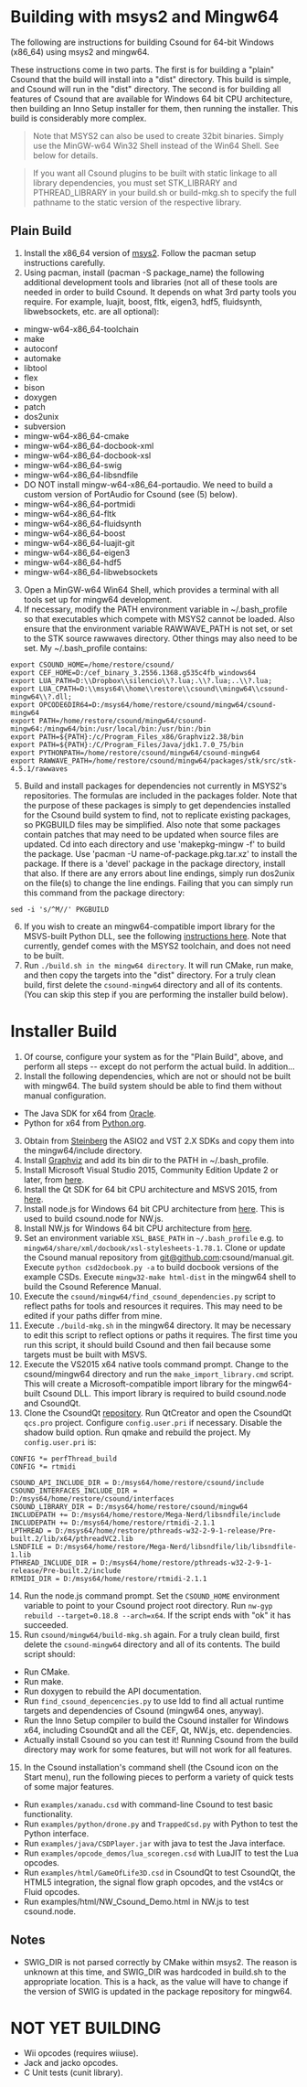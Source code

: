 # Building with msys2 and Mingw64

The following are instructions for building Csound for 64-bit Windows (x86_64) using msys2 and mingw64.

These instructions come in two parts. The first is for building a "plain" Csound that the build will install into a "dist" directory. This build is simple, and Csound will run in the "dist" directory. The second is for building all features of Csound that are available for Windows 64 bit CPU architecture, then building an Inno Setup installer for them, then running the installer. This build is considerably more complex.

> Note that MSYS2 can also be used to create 32bit binaries. Simply use the MinGW-w64 Win32 Shell instead of the Win64 Shell. See below for details.

> If you want all Csound plugins to be built with static linkage to all library dependencies, you must set STK_LIBRARY and PTHREAD_LIBRARY in your build.sh or build-mkg.sh to specify the full pathname to the static version of the respective library.

## Plain Build

1. Install the x86_64 version of [msys2](https://msys2.github.io/). Follow the pacman setup instructions carefully.
2. Using pacman, install (pacman -S package_name) the following additional development tools and libraries (not all of these tools are needed in order to build Csound. It depends on what 3rd party tools you require. For example, luajit, boost, fltk, eigen3, hdf5, fluidsynth, libwebsockets, etc. are all optional):
  * mingw-w64-x86_64-toolchain
  * make
  * autoconf
  * automake
  * libtool
  * flex
  * bison
  * doxygen
  * patch
  * dos2unix
  * subversion
  * mingw-w64-x86_64-cmake
  * mingw-w64-x86_64-docbook-xml
  * mingw-w64-x86_64-docbook-xsl
  * mingw-w64-x86_64-swig
  * mingw-w64-x86_64-libsndfile
  * DO NOT install mingw-w64-x86_64-portaudio. We need to build a custom version of PortAudio for Csound (see (5) below).
  * mingw-w64-x86_64-portmidi
  * mingw-w64-x86_64-fltk
  * mingw-w64-x86_64-fluidsynth
  * mingw-w64-x86_64-boost
  * mingw-w64-x86_64-luajit-git
  * mingw-w64-x86_64-eigen3
  * mingw-w64-x86_64-hdf5
  * mingw-w64-x86_64-libwebsockets
3. Open a MinGW-w64 Win64 Shell, which provides a terminal with all tools set up for mingw64 development.
4. If necessary, modify the PATH environment variable in ~/.bash_profile so that executables which compete with MSYS2 cannot be loaded. Also ensure that the environment variable RAWWAVE_PATH is not set, or set to the STK source rawwaves directory. Other things may also need to be set. My ~/.bash_profile contains:
```
export CSOUND_HOME=/home/restore/csound/
export CEF_HOME=D:/cef_binary_3.2556.1368.g535c4fb_windows64
export LUA_PATH=D:\\Dropbox\\silencio\\?.lua;.\\?.lua;..\\?.lua;
export LUA_CPATH=D:\\msys64\\home\\restore\\csound\\mingw64\\csound-mingw64\\?.dll;
export OPCODE6DIR64=D:/msys64/home/restore/csound/mingw64/csound-mingw64
export PATH=/home/restore/csound/mingw64/csound-mingw64:/mingw64/bin:/usr/local/bin:/usr/bin:/bin
export PATH=${PATH}:/c/Program_Files_x86/Graphviz2.38/bin
export PATH=${PATH}:/C/Program_Files/Java/jdk1.7.0_75/bin
export PYTHONPATH=/home/restore/csound/mingw64/csound-mingw64
export RAWWAVE_PATH=/home/restore/csound/mingw64/packages/stk/src/stk-4.5.1/rawwaves
```
5. Build and install packages for dependencies not currently in MSYS2's repositories. The formulas are included in the packages folder. Note that the purpose of these packages is simply to get dependencies installed for the Csound build system to find, not to replicate existing packages, so PKGBUILD files may be simplified. Also note that some packages contain patches that may need to be updated when source files are updated. Cd into each directory and use 'makepkg-mingw -f' to build the package. Use 'pacman -U name-of-package.pkg.tar.xz' to install the package. If there is a 'devel' package in the package directory, install that also. If there are any errors about line endings, simply run dos2unix on the file(s) to change the line endings. Failing that you can simply run this command from the package directory:
```
sed -i 's/^M//' PKGBUILD
```
6. If you wish to create an mingw64-compatible import library for the MSVS-built Python DLL, see the following [instructions here](http://ascend4.org/Setting_up_a_MinGW-w64_build_environment). Note that currently, gendef comes with the MSYS2 toolchain, and does not need to be built.
7. Run `./build.sh in the mingw64 directory`. It will run CMake, run make, and then copy the targets into the "dist" directory. For a truly clean build, first delete the `csound-mingw64` directory and all of its contents. (You can skip this step if you are performing the installer build below).

# Installer Build

1. Of course, configure your system as for the "Plain Build", above, and perform all steps -- except do not perform the actual build. In addition...
2. Install the following dependencies, which are not or should not be built with mingw64. The build system should be able to find them without manual configuration.
  * The Java SDK for x64 from [Oracle](http://www.oracle.com/technetwork/java/index.html).
  * Python for x64 from [Python.org](https://www.python.org/).
3. Obtain from [Steinberg](http://www.steinberg.net/en/company/developers.html) the ASIO2 and VST 2.X SDKs and copy them into the mingw64/include directory.
4. Install [Graphviz](http://www.graphviz.org/) and add its bin dir to the PATH in ~/.bash_profile.
5. Install Microsoft Visual Studio 2015, Community Edition Update 2 or later, from [here](https://www.visualstudio.com/en-us/news/vs2013-community-vs.aspx).
6. Install the Qt SDK for 64 bit CPU architecture and MSVS 2015, from [here](http://download.qt.io/development_releases/qt/5.8/5.8.0-beta/qt-opensource-windows-x86-msvc2015_64-5.8.0-beta.exe).
7. Install node.js for Windows 64 bit CPU architecture from [here](https://nodejs.org/en/). This is used to build csound.node for NW.js.
8. Install NW.js for Windows 64 bit CPU architecture from [here](http://nwjs.io/).
9. Set an environment variable `XSL_BASE_PATH` in `~/.bash_profile` e.g. to `mingw64/share/xml/docbook/xsl-stylesheets-1.78.1`. Clone or update the Csound manual repository from git@github.com:csound/manual.git. Execute `python csd2docbook.py -a` to build docbook versions of the example CSDs. Execute `mingw32-make html-dist` in the mingw64 shell to build the Csound Reference Manual.
10. Execute the `csound/mingw64/find_csound_dependencies.py` script to reflect paths for tools and resources it requires. This may need to be edited if your paths differ from mine.
11. Execute `./build-mkg.sh` in the mingw64 directory. It may be necessary to edit this script to reflect options or paths it requires. The first time you run this script, it should build Csound and then fail because some targets must be built with MSVS.
12. Execute the VS2015 x64 native tools command prompt. Change to the csound/mingw64 directory and run the `make_import_library.cmd` script. This will create a Microsoft-compatible import library for the mingw64-built Csound DLL. This import library is required to build csound.node and CsoundQt.
13. Clone the CsoundQt [repository](https://github.com/CsoundQt/CsoundQt). Run QtCreator and open the CsoundQt `qcs.pro` project. Configure `config.user.pri` if necessary. Disable the shadow build option. Run qmake and rebuild the project. My `config.user.pri` is:
```
CONFIG *= perfThread_build
CONFIG *= rtmidi

CSOUND_API_INCLUDE_DIR = D:/msys64/home/restore/csound/include
CSOUND_INTERFACES_INCLUDE_DIR = D:/msys64/home/restore/csound/interfaces
CSOUND_LIBRARY_DIR = D:/msys64/home/restore/csound/mingw64
INCLUDEPATH += D:/msys64/home/restore/Mega-Nerd/libsndfile/include
INCLUDEPATH += D:/msys64/home/restore/rtmidi-2.1.1
LPTHREAD = D:/msys64/home/restore/pthreads-w32-2-9-1-release/Pre-built.2/lib/x64/pthreadVC2.lib
LSNDFILE = D:/msys64/home/restore/Mega-Nerd/libsndfile/lib/libsndfile-1.lib
PTHREAD_INCLUDE_DIR = D:/msys64/home/restore/pthreads-w32-2-9-1-release/Pre-built.2/include
RTMIDI_DIR = D:/msys64/home/restore/rtmidi-2.1.1
```
14. Run the node.js command prompt. Set the `CSOUND_HOME` environment variable to point to your Csound project root directory. Run `nw-gyp rebuild --target=0.18.8 --arch=x64`. If the script ends with "ok" it has succeeded.
16. Run `csound/mingw64/build-mkg.sh` again. For a truly clean build, first delete the `csound-mingw64` directory and all of its contents. The build script should:
  * Run CMake.
  * Run make.
  * Run doxygen to rebuild the API documentation.
  * Run `find_csound_depencencies.py` to use ldd to find all actual runtime targets and dependencies of Csound (mingw64 ones, anyway).
  * Run the Inno Setup compiler to build the Csound installer for Windows x64, including CsoundQt and all the CEF, Qt, NW.js, etc. dependencies.
  * Actually install Csound so you can test it! Running Csound from the build directory may work for some features, but will not work for all features.
15. In the Csound installation's command shell (the Csound icon on the Start menu), run the following pieces to perform a variety of quick tests of some major features.
  * Run `examples/xanadu.csd` with command-line Csound to test basic functionality.
  * Run `examples/python/drone.py` and `TrappedCsd.py` with Python to test the Python interface.
  * Run `examples/java/CSDPlayer.jar` with java to test the Java interface.
  * Run `examples/opcode_demos/lua_scoregen.csd` with LuaJIT to test the Lua opcodes.
  * Run `examples/html/GameOfLife3D.csd` in CsoundQt to test CsoundQt, the HTML5 integration, the signal flow graph opcodes, and the vst4cs or Fluid opcodes.
  * Run examples/html/NW_Csound_Demo.html in NW.js to test csound.node.

## Notes

* SWIG_DIR is not parsed correctly by CMake within msys2.  The reason is unknown at this time, and SWIG_DIR was hardcoded in build.sh to the appropriate location.  This is a hack, as the value will have to change if the version of SWIG is updated in the package repository for mingw64.

# NOT YET BUILDING

* Wii opcodes (requires wiiuse).
* Jack and jacko opcodes.
* C Unit tests (cunit library).

